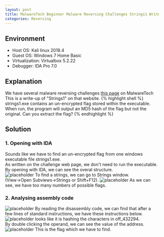 ```yaml
---
layout: post
title: MalwareTech Beginner Malware Reversing Challenges Strings1 Writeup
categories: Reversing
---
```


## Environment
* Host OS: Kali linux 2018.4
* Guest OS: Windows 7 Home Basic
* Virtualization: Virtualbox 5.2.22 
* Debugger: IDA Pro 7.0

## Explanation
We have several malware reversing challenges <a href="https://www.malwaretech.com/beginner-malware-reversing-challenges">this page</a> on MalwareTech<br>
This is a write-up of "Strings1" on that website.
{% highlight shell %}
strings1.exe contains an un-encrypted flag stored within the executable. When run, the program will output an MD5 hash of the flag but not the original. Can you extract the flag?
{% endhighlight %}

## Solution
### 1. Opening with IDA
Sounds like we have to find an un-encrypted flag from one windows executable file strings1.exe.<br>
As written on the challenge web page, we don't need to run the executable.<br>
By opening with IDA, we can see the overal structure.<br>
![placeholder](https://inar1.github.io/public/images/2019-02-09-21-27-04.png)
To find a strings, we can go to Strings window.<br>
(View->Open Subviews->Strings or Shift+F12).
![placeholder](https://inar1.github.io/public/images/2019-02-09-22-03-05.png)
As we can see, we have too many numbers of possible flags.

### 2. Analysing assembly code
![placeholder](https://inar1.github.io/public/images/2019-02-09-21-44-17.png)
By reading the disassembly code, we can find that after a few lines of standard instructions, we have these instructions below.<br>
![placeholder](https://inar1.github.io/public/images/2019-02-09-21-55-30.png)
looks like it is hashing the characters in off_432294.<br>
By double clicking the operand, we can see the value of the address.
![placeholder](https://inar1.github.io/public/images/2019-02-09-22-00-16.png)
This is the flag which we have to find.
